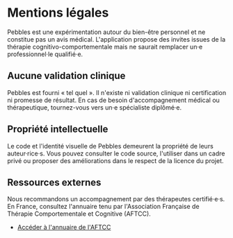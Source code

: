 # Mentions légales

Pebbles est une expérimentation autour du bien-être personnel et ne constitue pas un avis médical. L'application propose des invites issues de la thérapie cognitivo-comportementale mais ne saurait remplacer un·e professionnel·le qualifié·e.

## Aucune validation clinique

Pebbles est fourni « tel quel ». Il n'existe ni validation clinique ni certification ni promesse de résultat. En cas de besoin d'accompagnement médical ou thérapeutique, tournez-vous vers un·e spécialiste diplômé·e.

## Propriété intellectuelle

Le code et l'identité visuelle de Pebbles demeurent la propriété de leurs auteur·rice·s. Vous pouvez consulter le code source, l'utiliser dans un cadre privé ou proposer des améliorations dans le respect de la licence du projet.

## Ressources externes

Nous recommandons un accompagnement par des thérapeutes certifié·e·s. En France, consultez l'annuaire tenu par l'Association Française de Thérapie Comportementale et Cognitive (AFTCC).

- [Accéder à l'annuaire de l'AFTCC](https://www.aftcc.org/annuaire)
